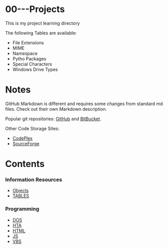 # 00---Projects
This is my project learning directory

The following Tables are available:
  - File Extensions
  - MIME
  - Namespace
  - Pytho Packages
  - Special Characters
  - Windows Drive Types

# Notes

GitHub Markdown is different and requires some changes from standard md files. Check out their own Markdown description.

Popular git repositories: [GitHub](https://github.com/) and [BitBucket](https://bitbucket.org/). 

Other Code Storage Sites:
- [CodePlex](https://www.CodePlex.com/)
- [SourceForge](http://www.sourceforge.net/)

# Contents

### Information Resources
- [Objects](https://github.com/MrMikey59/00---Projects/tree/master/Objects)
- [TABLES](https://github.com/MrMikey59/00---Projects/tree/master/Tables) 

### Programming 
- [DOS](https://github.com/MrMikey59/00---Projects/tree/master/DOS)
- [HTA](https://github.com/MrMikey59/00---Projects/tree/master/HTA)
- [HTML](https://github.com/MrMikey59/00---Projects/tree/master/HTML)
- [JS](https://github.com/MrMikey59/00---Projects/tree/master/JS)
- [VBS](https://github.com/MrMikey59/00---Projects/tree/master/VBS)

